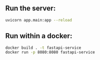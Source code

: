 ## Run the server:

```bash
uvicorn app.main:app --reload
```

## Run within a docker:

```bash
docker build . -t fastapi-service
docker run -p 8080:8080 fastapi-service
```
